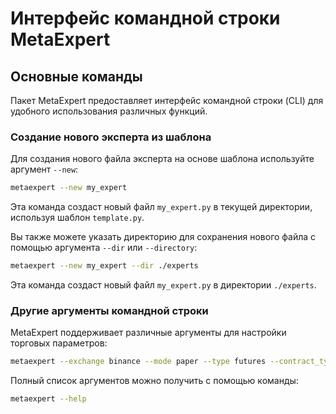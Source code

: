 # Интерфейс командной строки MetaExpert

## Основные команды

Пакет MetaExpert предоставляет интерфейс командной строки (CLI) для удобного использования различных функций.

### Создание нового эксперта из шаблона

Для создания нового файла эксперта на основе шаблона используйте аргумент `--new`:

```bash
metaexpert --new my_expert
```

Эта команда создаст новый файл `my_expert.py` в текущей директории, используя шаблон `template.py`.

Вы также можете указать директорию для сохранения нового файла с помощью аргумента `--dir` или `--directory`:

```bash
metaexpert --new my_expert --dir ./experts
```

Эта команда создаст новый файл `my_expert.py` в директории `./experts`.

### Другие аргументы командной строки

MetaExpert поддерживает различные аргументы для настройки торговых параметров:

```bash
metaexpert --exchange binance --mode paper --type futures --contract_type usd_m --pair BTCUSDT
```

Полный список аргументов можно получить с помощью команды:

```bash
metaexpert --help
```